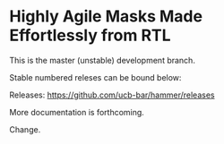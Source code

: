 Highly Agile Masks Made Effortlessly from RTL 
=============================================

This is the master (unstable) development branch.

Stable numbered releses can be bound below:

Releases: https://github.com/ucb-bar/hammer/releases

More documentation is forthcoming.

Change.
